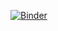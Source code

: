 [![Binder](https://mybinder.org/badge_logo.svg)](https://mybinder.org/v2/gh/privaronspada/reStart/HEAD)
